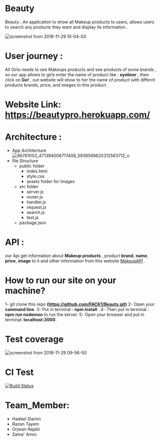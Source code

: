 
# Beauty
Beauty : An application to show all Makeup products to users, allows users to search any products they want and display its information .

![screenshot from 2018-11-29 10-04-03](https://user-images.githubusercontent.com/41734542/49207628-2717b100-f3be-11e8-8ca9-0d1cb886f583.png)

# User journey :
  All Girls needs to see Makeups products and see products of some brands , so our app allows to girls enter the name of product like : **eyeliner** , then click on **Go!** , out website will show to her the name of product with differnt products brands, price, and images to this product .  

# Website Link: https://beautypro.herokuapp.com/

# Architecture :
- App Architecture 
![46761003_471394006717408_5938599620312563712_n](https://user-images.githubusercontent.com/41734542/49073729-c19bb700-f23b-11e8-8f98-aa0261f7f1bd.jpg)
- file Structure 
  - public folder 
    - index.html 
    - style.css 
    - assets folder for images
  - src folder 
    - server.js
    - router.js
    - handler.js
    - request.js
    - search.js
    - test.js
  - package.json
  

# API : 
  our Api get information about **Makeup products** , product **brand**, **name**, **price**, **image** to it and other information from this website [MakeupAPI](http://makeup-api.herokuapp.com/api/v1/products) .
 
# How to run our site on your machine?
1- git clone this repo **(https://github.com/FACK1/Beauty.git)**
2- Open your **command line**.
3- Put in terminal : **npm install** .
4- Then put in terminal : **npm run nodemon**  to run the server.
5- Open your browser and put in terminal: **localhost:3000**.

# Test coverage
![screenshot from 2018-11-29 09-56-50](https://user-images.githubusercontent.com/41734542/49207319-3fd39700-f3bd-11e8-96d3-1804eb8dd222.png)

# CI Test
[![Build Status](https://travis-ci.org/FACK1/Beauty.svg?branch=master)](https://travis-ci.org/FACK1/Beauty)



# Team_Member:
  - Hadeel Slamin
  - Razan Tayem
  - Orjwan Rajabi 
  - Sama' Amro 
